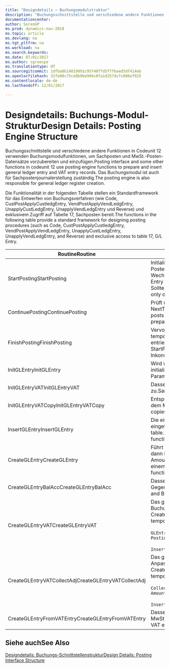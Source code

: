 ```yaml
---
title: "Designdetails – Buchungsmodulstruktur"
description: "Buchungsschnittstelle und verschiedene andere Funktionen in Codeunit 12 verwenden Buchungsmodulfunktionen, um Sachposten und MwSt.-Posten-Datensätze vorzubereiten und einzufügen. Das Buchungsmodul ist auch für Sachpostenjournalerstellung zuständig."
documentationcenter: 
author: SorenGP
ms.prod: dynamics-nav-2018
ms.topic: article
ms.devlang: na
ms.tgt_pltfrm: na
ms.workload: na
ms.search.keywords: 
ms.date: 07/01/2017
ms.author: sgroespe
ms.translationtype: HT
ms.sourcegitcommit: 1dfba8b14019991c95f40ffd5f7fbaed5df414eb
ms.openlocfilehash: 32fe00c75ce8b9be994c0fa1d257dcfc086ef925
ms.contentlocale: de-de
ms.lasthandoff: 12/01/2017

---
```

# <a name="design-details-posting-engine-structure"></a><span data-ttu-id="72f3c-104">Designdetails: Buchungs-Modul-Struktur</span><span class="sxs-lookup"><span data-stu-id="72f3c-104">Design Details: Posting Engine Structure</span></span>
<span data-ttu-id="72f3c-105">Buchungsschnittstelle und verschiedene andere Funktionen in Codeunit 12 verwenden Buchungsmodulfunktionen, um Sachposten und MwSt.-Posten-Datensätze vorzubereiten und einzufügen.</span><span class="sxs-lookup"><span data-stu-id="72f3c-105">Posting interface and some other functions in codeunit 12 use posting engine functions to prepare and insert general ledger entry and VAT entry records.</span></span> <span data-ttu-id="72f3c-106">Das Buchungsmodul ist auch für Sachpostenjournalerstellung zuständig.</span><span class="sxs-lookup"><span data-stu-id="72f3c-106">The posting engine is also responsible for general ledger register creation.</span></span>  
  
 <span data-ttu-id="72f3c-107">Die Funktionalität in der folgenden Tabelle stellen ein Standardframework für das Entwerfen von Buchungsverfahren (wie Code, CustPostApplyCustledgEntry, VendPostApplyVendLedgEntry, UnapplyCustLedgEntry, UnapplyVendLedgEntry und Reverse) und exklusivem Zugriff auf Tabelle 17, Sachposten bereit.</span><span class="sxs-lookup"><span data-stu-id="72f3c-107">The functions in the following table provide a standard framework for designing posting procedures (such as Code, CustPostApplyCustledgEntry, VendPostApplyVendLedgEntry, UnapplyCustLedgEntry, UnapplyVendLedgEntry, and Reverse) and exclusive access to table 17, G/L Entry.</span></span>  
  
|<span data-ttu-id="72f3c-108">Routine</span><span class="sxs-lookup"><span data-stu-id="72f3c-108">Routine</span></span>|<span data-ttu-id="72f3c-109">Description</span><span class="sxs-lookup"><span data-stu-id="72f3c-109">Description</span></span>|  
|-------------|---------------------------------------|  
|<span data-ttu-id="72f3c-110">StartPosting</span><span class="sxs-lookup"><span data-stu-id="72f3c-110">StartPosting</span></span>|<span data-ttu-id="72f3c-111">Initialisiert Buchungspuffer TempGLEntryBuf, sperrt Sachposten- und MwSt.-Posten-Tabellen und initialisiert Buchhaltungsperiode, Sachpostenjournal und Wechselkurs.</span><span class="sxs-lookup"><span data-stu-id="72f3c-111">Initializes posting buffer TempGLEntryBuf, locks G/L Entry and VAT Entry tables, and initializes Accounting Period, G/L Register, and Exchange Rate.</span></span> <span data-ttu-id="72f3c-112">Sollte nur einmal aufgerufen werden, dann ist NextEntryNo 0.</span><span class="sxs-lookup"><span data-stu-id="72f3c-112">Should be called only once, then NextEntryNo is 0.</span></span>|  
|<span data-ttu-id="72f3c-113">ContinuePosting</span><span class="sxs-lookup"><span data-stu-id="72f3c-113">ContinuePosting</span></span>|<span data-ttu-id="72f3c-114">Prüft und bucht nicht realisierte MwSt. für vorheriges Transaktioninkrement NextTransactionNo und bereitet das Buchen der nächsten Zeile vor.</span><span class="sxs-lookup"><span data-stu-id="72f3c-114">Checks and posts unrealized VAT for previous transaction increment NextTransactionNo and prepares post of next line.</span></span>|  
|<span data-ttu-id="72f3c-115">FinishPosting</span><span class="sxs-lookup"><span data-stu-id="72f3c-115">FinishPosting</span></span>|<span data-ttu-id="72f3c-116">Vervollständigt die Buchung durch das Einfügen von Sachposten vom temporären Puffer in Datenbanktabelle.</span><span class="sxs-lookup"><span data-stu-id="72f3c-116">Completes posting by inserting G/L entries from temporary buffer into database table.</span></span> <span data-ttu-id="72f3c-117">Immer zusammen mit StartPosting verwendet.</span><span class="sxs-lookup"><span data-stu-id="72f3c-117">Always used together with StartPosting.</span></span> <span data-ttu-id="72f3c-118">Prüft auf Inkonsistenzen.</span><span class="sxs-lookup"><span data-stu-id="72f3c-118">Checks for inconsistencies.</span></span>|  
|<span data-ttu-id="72f3c-119">InitGLEntry</span><span class="sxs-lookup"><span data-stu-id="72f3c-119">InitGLEntry</span></span>|<span data-ttu-id="72f3c-120">Wird verwendet, um die neuen Sachposten für Fibu Buch.-Blattzeile zu initialisieren.</span><span class="sxs-lookup"><span data-stu-id="72f3c-120">Used to initialize new G/L entry for Gen. Jnl Line.</span></span> <span data-ttu-id="72f3c-121">Gibt GLEntry als Parameter zurück.</span><span class="sxs-lookup"><span data-stu-id="72f3c-121">Returns GLEntry as parameter.</span></span>|  
|<span data-ttu-id="72f3c-122">InitGLEntryVAT</span><span class="sxs-lookup"><span data-stu-id="72f3c-122">InitGLEntryVAT</span></span>|<span data-ttu-id="72f3c-123">Dasselbe wie InitGLEntry, weist jedoch auch Gegenkontonr. und SummarizeVAT zu.</span><span class="sxs-lookup"><span data-stu-id="72f3c-123">Same as InitGLEntry, but also assigns Bal. Account No. and SummarizeVAT.</span></span>|  
|<span data-ttu-id="72f3c-124">InitGLEntryVATCopy</span><span class="sxs-lookup"><span data-stu-id="72f3c-124">InitGLEntryVATCopy</span></span>|<span data-ttu-id="72f3c-125">Entsprechend InitGLEntryVAT, aber kopiert auch Buchungsgruppendaten aus dem MwSt.-Posten vor SummarizeVAT.</span><span class="sxs-lookup"><span data-stu-id="72f3c-125">Similar to InitGLEntryVAT, but also copies posting groups data from VAT Entry before SummarizeVAT.</span></span>|  
|<span data-ttu-id="72f3c-126">InsertGLEntry</span><span class="sxs-lookup"><span data-stu-id="72f3c-126">InsertGLEntry</span></span>|<span data-ttu-id="72f3c-127">Die einzige Funktion, die Sachposten in globale TempGLEntryBuf-Tabelle eingefügt.</span><span class="sxs-lookup"><span data-stu-id="72f3c-127">The only function that inserts G/L entry into global TempGLEntryBuf table.</span></span> <span data-ttu-id="72f3c-128">Verwenden Sie immer diese Funktion für Einfügung.</span><span class="sxs-lookup"><span data-stu-id="72f3c-128">Always use this function for insert.</span></span>|  
|<span data-ttu-id="72f3c-129">CreateGLEntry</span><span class="sxs-lookup"><span data-stu-id="72f3c-129">CreateGLEntry</span></span>|<span data-ttu-id="72f3c-130">Führt ein InitGLEntry aus, weist zusätzlichen Währungs-Betrag zu und führt dann InsertGLEntry aus.</span><span class="sxs-lookup"><span data-stu-id="72f3c-130">Performs an InitGLEntry, assigns Additional Currency Amount, and then performs InsertGLEntry.</span></span> <span data-ttu-id="72f3c-131">Ersetzt mehrere Codezeilen mit einem einzigen Funktionsaufruf.</span><span class="sxs-lookup"><span data-stu-id="72f3c-131">Replaces several lines of code with a single function call.</span></span>|  
|<span data-ttu-id="72f3c-132">CreateGLEntryBalAcc</span><span class="sxs-lookup"><span data-stu-id="72f3c-132">CreateGLEntryBalAcc</span></span>|<span data-ttu-id="72f3c-133">Dasselbe wie CreateGLEntry, weist jedoch auch Gegenkontoart und Gegenkontonr. zu.</span><span class="sxs-lookup"><span data-stu-id="72f3c-133">Same as CreateGLEntry, but also assigns Bal. Account Type and Bal. Account No.</span></span>|  
|<span data-ttu-id="72f3c-134">CreateGLEntryVAT</span><span class="sxs-lookup"><span data-stu-id="72f3c-134">CreateGLEntryVAT</span></span>|<span data-ttu-id="72f3c-135">Das gleiche wie CreateGLEntry, aber mit zusätzlicher Verarbeitung für Buchungsgruppen und Speicherung im temporären MwSt.-Puffer:</span><span class="sxs-lookup"><span data-stu-id="72f3c-135">Same as CreateGLEntry, but with additional processing for posting groups and saving to temporary VAT buffer:</span></span><br /><br /> `GLEntry.CopyPostingGroupsFromDtldCVBuf(DtldCVLedgEntryBuf,GenJnlLine."Gen. Posting Type");`<br /><br /> `InsertVATEntriesFromTemp(DtldCVLedgEntryBuf,GLEntry);`|  
|<span data-ttu-id="72f3c-136">CreateGLEntryVATCollectAdj</span><span class="sxs-lookup"><span data-stu-id="72f3c-136">CreateGLEntryVATCollectAdj</span></span>|<span data-ttu-id="72f3c-137">Das gleiche wie CreateGLEntry, aber mit zusätzlicher Sammlung von Anpassungen und Speicherung im temporären MwSt.-Puffer:</span><span class="sxs-lookup"><span data-stu-id="72f3c-137">Same as CreateGLEntry, but with additional collection of adjustments and saving to temporary VAT buffer:</span></span><br /><br /> `CollectAdjustment(AdjAmount,GLEntry.Amount,GLEntry."Additional-Currency Amount",OriginalDateSet);`<br /><br /> `InsertVATEntriesFromTemp(DtldCVLedgEntryBuf,GLEntry);`|  
|<span data-ttu-id="72f3c-138">CreateGLEntryFromVATEntry</span><span class="sxs-lookup"><span data-stu-id="72f3c-138">CreateGLEntryFromVATEntry</span></span>|<span data-ttu-id="72f3c-139">Dasselbe wie CreateGLEntry, kopiert jedoch auch Buchungsgruppen von MwSt.-Posten.</span><span class="sxs-lookup"><span data-stu-id="72f3c-139">Same as CreateGLEntry, but also copies posting groups from VAT entry.</span></span>|  
  
## <a name="see-also"></a><span data-ttu-id="72f3c-140">Siehe auch</span><span class="sxs-lookup"><span data-stu-id="72f3c-140">See Also</span></span>  
 [<span data-ttu-id="72f3c-141">Designdetails: Buchungs-Schnittstellenstruktur</span><span class="sxs-lookup"><span data-stu-id="72f3c-141">Design Details: Posting Interface Structure</span></span>](design-details-posting-interface-structure.md)
